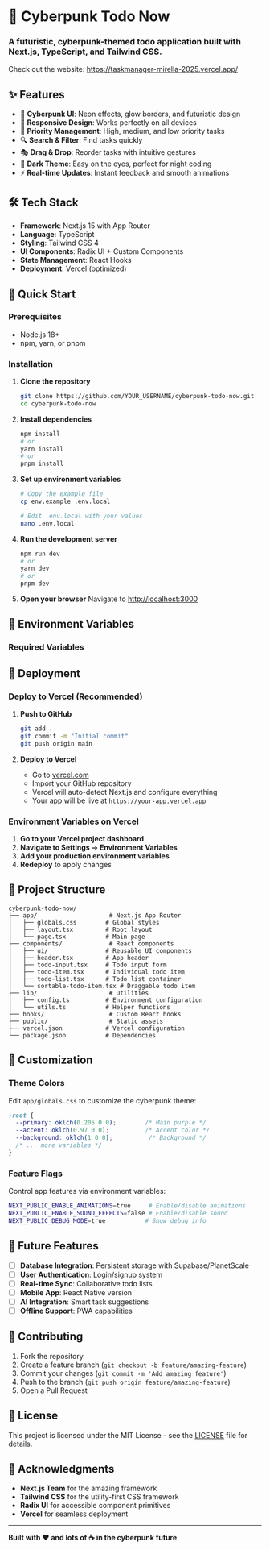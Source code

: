 # 🚀 Cyberpunk Todo Now

### A futuristic, cyberpunk-themed todo application built with Next.js, TypeScript, and Tailwind CSS.
Check out the website: https://taskmanager-mirella-2025.vercel.app/

## ✨ Features

- 🎨 **Cyberpunk UI**: Neon effects, glow borders, and futuristic design
- 📱 **Responsive Design**: Works perfectly on all devices
- 🎯 **Priority Management**: High, medium, and low priority tasks
- 🔍 **Search & Filter**: Find tasks quickly
- 🎭 **Drag & Drop**: Reorder tasks with intuitive gestures
- 🌙 **Dark Theme**: Easy on the eyes, perfect for night coding
- ⚡ **Real-time Updates**: Instant feedback and smooth animations

## 🛠️ Tech Stack

- **Framework**: Next.js 15 with App Router
- **Language**: TypeScript
- **Styling**: Tailwind CSS 4
- **UI Components**: Radix UI + Custom Components
- **State Management**: React Hooks
- **Deployment**: Vercel (optimized)

## 🚀 Quick Start

### Prerequisites

- Node.js 18+ 
- npm, yarn, or pnpm

### Installation

1. **Clone the repository**
   ```bash
   git clone https://github.com/YOUR_USERNAME/cyberpunk-todo-now.git
   cd cyberpunk-todo-now
   ```

2. **Install dependencies**
   ```bash
   npm install
   # or
   yarn install
   # or
   pnpm install
   ```

3. **Set up environment variables**
   ```bash
   # Copy the example file
   cp env.example .env.local
   
   # Edit .env.local with your values
   nano .env.local
   ```

4. **Run the development server**
   ```bash
   npm run dev
   # or
   yarn dev
   # or
   pnpm dev
   ```

5. **Open your browser**
   Navigate to [http://localhost:3000](http://localhost:3000)

## 🔧 Environment Variables

### Required Variables


## 🚀 Deployment

### Deploy to Vercel (Recommended)

1. **Push to GitHub**
   ```bash
   git add .
   git commit -m "Initial commit"
   git push origin main
   ```

2. **Deploy to Vercel**
   - Go to [vercel.com](https://vercel.com)
   - Import your GitHub repository
   - Vercel will auto-detect Next.js and configure everything
   - Your app will be live at `https://your-app.vercel.app`

### Environment Variables on Vercel

1. **Go to your Vercel project dashboard**
2. **Navigate to Settings → Environment Variables**
3. **Add your production environment variables**
4. **Redeploy** to apply changes

## 📁 Project Structure

```
cyberpunk-todo-now/
├── app/                    # Next.js App Router
│   ├── globals.css        # Global styles
│   ├── layout.tsx         # Root layout
│   └── page.tsx           # Main page
├── components/             # React components
│   ├── ui/                # Reusable UI components
│   ├── header.tsx         # App header
│   ├── todo-input.tsx     # Todo input form
│   ├── todo-item.tsx      # Individual todo item
│   ├── todo-list.tsx      # Todo list container
│   └── sortable-todo-item.tsx # Draggable todo item
├── lib/                    # Utilities
│   ├── config.ts          # Environment configuration
│   └── utils.ts           # Helper functions
├── hooks/                  # Custom React hooks
├── public/                 # Static assets
├── vercel.json            # Vercel configuration
└── package.json           # Dependencies
```

## 🎨 Customization

### Theme Colors

Edit `app/globals.css` to customize the cyberpunk theme:

```css
:root {
  --primary: oklch(0.205 0 0);        /* Main purple */
  --accent: oklch(0.97 0 0);          /* Accent color */
  --background: oklch(1 0 0);          /* Background */
  /* ... more variables */
}
```

### Feature Flags

Control app features via environment variables:

```bash
NEXT_PUBLIC_ENABLE_ANIMATIONS=true     # Enable/disable animations
NEXT_PUBLIC_ENABLE_SOUND_EFFECTS=false # Enable/disable sound
NEXT_PUBLIC_DEBUG_MODE=true           # Show debug info
```

## 🔮 Future Features

- [ ] **Database Integration**: Persistent storage with Supabase/PlanetScale
- [ ] **User Authentication**: Login/signup system
- [ ] **Real-time Sync**: Collaborative todo lists
- [ ] **Mobile App**: React Native version
- [ ] **AI Integration**: Smart task suggestions
- [ ] **Offline Support**: PWA capabilities

## 🤝 Contributing

1. Fork the repository
2. Create a feature branch (`git checkout -b feature/amazing-feature`)
3. Commit your changes (`git commit -m 'Add amazing feature'`)
4. Push to the branch (`git push origin feature/amazing-feature`)
5. Open a Pull Request

## 📄 License

This project is licensed under the MIT License - see the [LICENSE](LICENSE) file for details.

## 🙏 Acknowledgments

- **Next.js Team** for the amazing framework
- **Tailwind CSS** for the utility-first CSS framework
- **Radix UI** for accessible component primitives
- **Vercel** for seamless deployment

---

**Built with ❤️ and lots of ☕ in the cyberpunk future**
